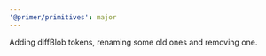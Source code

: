 ```yaml
---
'@primer/primitives': major
---
```


Adding diffBlob tokens, renaming some old ones and removing one.
